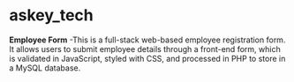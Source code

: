 # askey_tech
**Employee Form**
-This is a full-stack web-based employee registration form. It allows users to submit employee details through a front-end form, which is validated in JavaScript, styled with CSS, and processed in PHP to store in a MySQL database.

